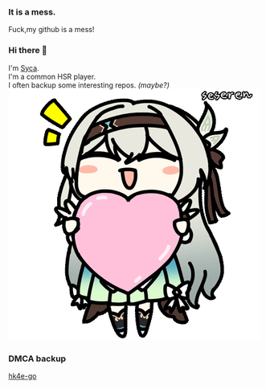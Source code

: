 ### It is a mess.
Fuck,my github is a mess!
### Hi there 👋
I'm [Syca](https://github.com/Sycamore0).</br>
I'm a common HSR player.</br>
I often backup some interesting repos. *(maybe?)* </br>
![img](https://raw.githubusercontent.com/Sycamore0/Sycamore0/main/firefly.gif)
### DMCA backup
[hk4e-go](https://github.com/github/dmca/blob/master/2024/02/2024-02-26-geshin-impact.md)
